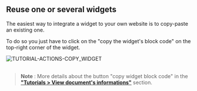 
## Reuse one or several widgets

The easiest way to integrate a widget to your own website is to copy-paste an existing one.

<p>
  To do so you just have to click on the "copy the widget's block code" 
  <span
    class="icon">
    <i class="mdi mdi-code-tags"></i>
  </span>
  on the top-right corner of the widget.
</p>

<div>
  <img
    alt="TUTORIAL-ACTIONS-COPY_WIDGET"
    src="https://raw.githubusercontent.com/multi-coop/gitribute-documentation-content/main/images/tutorial/commented/tutorial-08.png"
    />
</div>

<br>

> **Note** : More details about the button "copy widget block code" in the **["Tutorials > View document's informations"](/docs-widgets-overview)** section.

